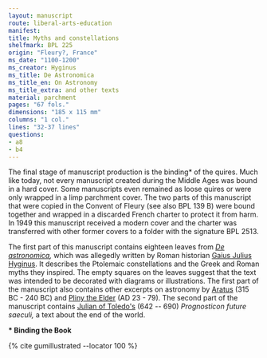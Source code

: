 ```yaml
---
layout: manuscript
route: liberal-arts-education
manifest: 
title: Myths and constellations
shelfmark: BPL 225
origin: "Fleury?, France"
ms_date: "1100-1200"
ms_creator: Hyginus
ms_title: De Astronomica
ms_title_en: On Astronomy
ms_title_extra: and other texts
material: parchment
pages: "67 fols."
dimensions: "185 x 115 mm"
columns: "1 col."
lines: "32-37 lines"
questions:
- a8
- b4
---
```


The final stage of manuscript production is the binding\* of the quires.
Much like today, not every manuscript created during the Middle Ages was
bound in a hard cover. Some manuscripts even remained as loose quires or
were only wrapped in a limp parchment cover. The two parts of this
manuscript that were copied in the Convent of Fleury (see also BPL 139
B) were bound together and wrapped in a discarded French charter to
protect it from harm. In 1949 this manuscript received a modern cover
and the charter was transferred with other former covers to a folder
with the signature BPL 2513.

The first part of this manuscript contains eighteen leaves from *[De astronomica](https://en.wikipedia.org/wiki/De_Astronomica),* which was
allegedly written by Roman historian [Gaius Julius Hyginus](https://en.wikipedia.org/wiki/Gaius_Julius_Hyginus). It
describes the Ptolemaic constellations and the Greek and Roman myths
they inspired. The empty squares on the leaves suggest that the text was
intended to be decorated with diagrams or illustrations. The first part
of the manuscript also contains other excerpts on astronomy by
[Aratus](https://en.wikipedia.org/wiki/Aratus) (315 BC - 240 BC) and
[Pliny the Elder](https://en.wikipedia.org/wiki/Pliny_the_Elder) (AD 23 - 79). The second part of the manuscript contains [Julian of Toledo's](https://en.wikipedia.org/wiki/Julian_of_Toledo) (642 -- 690)
*Prognosticon future saeculi,* a text about the end of the world.

**\* Binding the Book**

{% cite gumillustrated --locator 100 %}